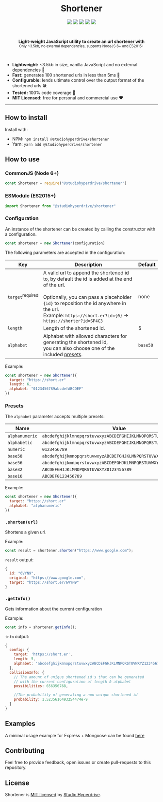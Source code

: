 <h1 align="center">
Shortener
</h1>

<p align="center">
<a href="#"><img src="https://img.shields.io/npm/v/@studiohyperdrive/shortener.svg?colorB=1C1676"></a>
<a href="#"><img src="https://img.shields.io/npm/dt/@studiohyperdrive/shortener.svg?colorB=785FC8"></a>
<a href="#"><img src="https://img.shields.io/bundlephobia/min/@studiohyperdrive/shortener.svg?colorB=82BBED"></a>
<a href="#"><img src="https://img.shields.io/badge/coverage-100%25-green.svg?colorB=FB9ED8"></a>
<a href="https://opensource.org/licenses/MIT"><img src="https://img.shields.io/badge/license-MIT-blue.svg?colorB=F342D7"></a>
</p>

<br>

<p align="center">
  <b>Light-weight JavaScript utility to create an url shortener with</b>
  <br>
  <sub>Only ~3.5kb, no external dependencies, supports NodeJS 6+ and ES2015+</sub>
</p>

<br>

-   **Lightweight:** ~3.5kb in size, vanilla JavaScript and no external dependencies 🐜
-   **Fast:** generates 100 shortened urls in less than 5ms 🚤
-   **Configurable:** lends ultimate control over the output format of the shortened urls 🛠️
-   **Tested:** 100% code coverage 🎉
-   **MIT Licensed:** free for personal and commercial use ❤️

* * *

## How to install

Install with:
- NPM: `npm install @studiohyperdrive/shortener`
- Yarn: `yarn add @studiohyperdrive/shortener`

## How to use

### CommonJS (Node 6+)

```javascript
const Shortener = require("@studiohyperdrive/shortener")
```

### ESModule  (ES2015+)

```javascript
import Shortener from "@studiohyperdrive/shortener"
```

### Configuration

An instance of the shortener can be created by calling the constructor with a configuration.

```javascript
const shortener = new Shortener(configuration)
```

The following parameters are accepted in the configuration:

| Key                         | Description                                                                                                                                                                                                                                                         | Default  |
|-----------------------------|---------------------------------------------------------------------------------------------------------------------------------------------------------------------------------------------------------------------------------------------------------------------|----------|
| `target`<sup>required</sup> | A valid url to append the shortened id to, by default the id is added at the end of the url. <br><br> Optionally, you can pass a placeholder `{id}` to reposition the id anywhere in the url. <br> Example: `https://short.er?id={0}` → `https://shorter?id=SP4C3`  | none     |
| `length`                    | Length of the shortened id.                                                                                                                                                                                                                                         | 5        |
| `alphabet`                  | Alphabet with allowed characters for generating the shortened id, <br> you can also choose one of the included [presets](#presets).                                                                                                                                 | `base58` |

Example:

```javascript
const shortener = new Shortener({
  target: "https://short.er"
  length: 6,
  alphabet: "0123456789abcdefABCDEF"
})
```

### Presets

The `alphabet` parameter accepts multiple presets:

| Name           | Value                                                            |
| -------------- | ---------------------------------------------------------------- |
| `alphanumeric` | `abcdefghijklmnopqrstuvwxyzABCDEFGHIJKLMNOPQRSTUVWXYZ0123456789` |
| `alphabetic`   | `abcdefghijklmnopqrstuvwxyzABCDEFGHIJKLMNOPQRSTUVWXYZ`           |
| `numeric`      | `0123456789`                                                     |
| `base58`       | `abcdefghijkmnopqrstuvwxyzABCDEFGHJKLMNPQRSTUVWXYZ123456789`     |
| `base56`       | `abcdefghijkmnpqrstuvwxyzABCDEFGHJKLMNPQRSTUVWXYZ23456789`       |
| `base32`       | `ABCDEFGHIJKLMNOPQRSTUVWXYZ0123456789`                           |
| `base16`       | `ABCDEF0123456789`                                               |

Example:

```javascript
const shortener = new Shortener({
  target: "https://short.er"
  alphabet: "alphanumeric"
})
```

### `.shorten(url)`

Shortens a given url.

Example:

```javascript
const result = shortener.shorten("https://www.google.com");
```

`result` output:

```javascript
{
  id: "6VYN9",
  original: "https://www.google.com",
  target: "https://short.er/6VYN9"
}
```

### `.getInfo()`

Gets information about the current configuration

Example:

```javascript
const info = shortener.getInfo();
```

`info` output:

```javascript
{
  config: {
    target: 'https://short.er',
    length: 5,
    alphabet: 'abcdefghijkmnopqrstuvwxyzABCDEFGHJKLMNPQRSTUVWXYZ123456789'
  },
  collisionInfo: {
    // The amount of unique shortened id's that can be generated
    // with the current configuration of length & alphabet
    possibilities: 656356768,

    //The probability of generating a non-unique shortened id
    probability: 1.5235616493254474e-9
  }
}
```

## Examples

A minimal usage example for Express + Mongoose can be found [here](./examples/express-mongoose/README.MD)

## Contributing

Feel free to provide feedback, open issues or create pull-requests to this repository.

## License

Shortener is [MIT licensed](./LICENSE) by [Studio Hyperdrive](https://www.studiohyperdrive.be/).
